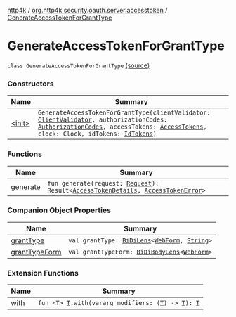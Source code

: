 [http4k](../../index.md) / [org.http4k.security.oauth.server.accesstoken](../index.md) / [GenerateAccessTokenForGrantType](./index.md)

# GenerateAccessTokenForGrantType

`class GenerateAccessTokenForGrantType` [(source)](https://github.com/http4k/http4k/blob/master/http4k-security-oauth/src/main/kotlin/org/http4k/security/oauth/server/accesstoken/GenerateAccessTokenForGrantType.kt#L15)

### Constructors

| Name | Summary |
|---|---|
| [&lt;init&gt;](-init-.md) | `GenerateAccessTokenForGrantType(clientValidator: `[`ClientValidator`](../../org.http4k.security.oauth.server/-client-validator/index.md)`, authorizationCodes: `[`AuthorizationCodes`](../../org.http4k.security.oauth.server/-authorization-codes/index.md)`, accessTokens: `[`AccessTokens`](../../org.http4k.security.oauth.server/-access-tokens/index.md)`, clock: Clock, idTokens: `[`IdTokens`](../../org.http4k.security.oauth.server/-id-tokens/index.md)`)` |

### Functions

| Name | Summary |
|---|---|
| [generate](generate.md) | `fun generate(request: `[`Request`](../../org.http4k.core/-request/index.md)`): Result<`[`AccessTokenDetails`](../../org.http4k.security/-access-token-details/index.md)`, `[`AccessTokenError`](../../org.http4k.security.oauth.server/-access-token-error.md)`>` |

### Companion Object Properties

| Name | Summary |
|---|---|
| [grantType](grant-type.md) | `val grantType: `[`BiDiLens`](../../org.http4k.lens/-bi-di-lens/index.md)`<`[`WebForm`](../../org.http4k.lens/-web-form/index.md)`, `[`String`](https://kotlinlang.org/api/latest/jvm/stdlib/kotlin/-string/index.html)`>` |
| [grantTypeForm](grant-type-form.md) | `val grantTypeForm: `[`BiDiBodyLens`](../../org.http4k.lens/-bi-di-body-lens/index.md)`<`[`WebForm`](../../org.http4k.lens/-web-form/index.md)`>` |

### Extension Functions

| Name | Summary |
|---|---|
| [with](../../org.http4k.core/with.md) | `fun <T> `[`T`](../../org.http4k.core/with.md#T)`.with(vararg modifiers: (`[`T`](../../org.http4k.core/with.md#T)`) -> `[`T`](../../org.http4k.core/with.md#T)`): `[`T`](../../org.http4k.core/with.md#T) |
